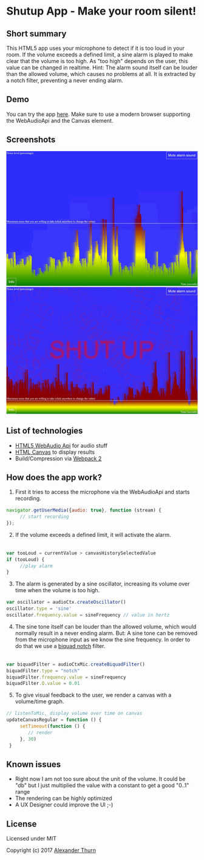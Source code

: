 # Shutup App - Make your room silent!


## Short summary

This HTML5 app uses your microphone to detect if it is too loud in your room.
If the volume exceeds a defined limit, a sine alarm is played to make clear that the volume is too high.
As "too high" depends on the user, this value can be changed in realtime. Hint: The alarm sound itself can be louder than the allowed volume, which causes no problems at all. It is extracted by a notch filter, preventing a never ending alarm.


## Demo

You can try the app  [here](https://shutup.froso.de). Make sure to use a modern browser supporting the WebAudioApi and the Canvas element.

## Screenshots

![Screenshot1](misc/shutup1.jpeg?raw=true "Screenshot1")
![Screenshot2](misc/shutup2.jpeg?raw=true "Screenshot2")


## List of technologies

* [HTML5 WebAudio Api](https://developer.mozilla.org/en-US/docs/Web/API/Web_Audio_API) for audio stuff
* [HTML Canvas](https://developer.mozilla.org/en-US/docs/Glossary/Canvas) to display results
* Build/Compression via [Webpack 2](https://webpack.js.org/)

## How does the app work?

1. First it tries to access the microphone via the WebAudioApi and starts recording.
```javascript
navigator.getUserMedia({audio: true}, function (stream) {
     // start recording
});

```

2. If the volume exceeds a defined limit, it will activate the alarm.
```javascript

var tooLoud = currentValue > canvasHistorySelectedValue
if (tooLoud) {
     //play alarm
}
```

3. The alarm is generated by a sine oscillator, increasing its volume over time when the volume is too high.

```javascript
var oscillator = audioCtx.createOscillator()
oscillator.type = 'sine'
oscillator.frequency.value = sineFrequency // value in hertz

```

4. The sine tone itself can be louder than the allowed volume, which would normally result in a never ending alarm. But: A sine tone can be removed from the microphone input as we know the sine frequency. In order to do that we use a [biquad notch](https://developer.mozilla.org/en-US/docs/Web/API/BiquadFilterNode) filter.
```javascript

var biquadFilter = audioCtxMic.createBiquadFilter()
biquadFilter.type = "notch"
biquadFilter.frequency.value = sineFrequency
biquadFilter.Q.value = 0.01
```

5. To give visual feedback to the user, we render a canvas with a volume/time graph.
```javascript
// listenToMic, display volume over time on canvas
updateCanvasRegular = function () {
     setTimeout(function () {
        // render
     }, 30)
 }

```

## Known issues

* Right now I am not too sure about the unit of the volume. It could be "db" but I just multiplied the value with a constant to get a good "0..1" range
* The rendering can be highly optimized
* A UX Designer could improve the UI ;-)

## License

Licensed under MIT

Copyright (c) 2017 [Alexander Thurn](https://github.com/alexanderthurn)
